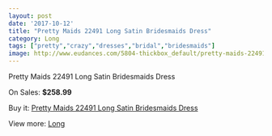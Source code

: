 ```yaml
---
layout: post
date: '2017-10-12'
title: "Pretty Maids 22491 Long Satin Bridesmaids Dress"
category: Long
tags: ["pretty","crazy","dresses","bridal","bridesmaids"]
image: http://www.eudances.com/5804-thickbox_default/pretty-maids-22491-long-satin-bridesmaids-dress.jpg
---
```

Pretty Maids 22491 Long Satin Bridesmaids Dress

On Sales: **$258.99**
<a href="https://www.eudances.com/en/long/2036-pretty-maids-22491-long-satin-bridesmaids-dress.html"><amp-img layout="responsive" width="600" height="600" src="//www.eudances.com/5804-thickbox_default/pretty-maids-22491-long-satin-bridesmaids-dress.jpg" alt="Pretty Maids 22491 Long Satin Bridesmaids Dress 0" /></a>
<a href="https://www.eudances.com/en/long/2036-pretty-maids-22491-long-satin-bridesmaids-dress.html"><amp-img layout="responsive" width="600" height="600" src="//www.eudances.com/5805-thickbox_default/pretty-maids-22491-long-satin-bridesmaids-dress.jpg" alt="Pretty Maids 22491 Long Satin Bridesmaids Dress 1" /></a>

Buy it: [Pretty Maids 22491 Long Satin Bridesmaids Dress](https://www.eudances.com/en/long/2036-pretty-maids-22491-long-satin-bridesmaids-dress.html "Pretty Maids 22491 Long Satin Bridesmaids Dress")

View more: [Long](https://www.eudances.com/en/21-long "Long")